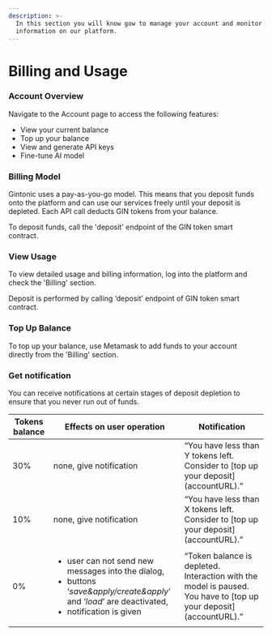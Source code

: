 ```yaml
---
description: >-
  In this section you will know gow to manage your account and monitor billing
  information on our platform.
---
```


# Billing and Usage

### Account Overview

Navigate to the Account page to access the following features:

* View your current balance
* Top up your balance
* View and generate API keys
* Fine-tune AI model

### Billing Model

Gintonic uses a pay-as-you-go model. This means that you deposit funds onto the platform and can use our services freely until your deposit is depleted. Each API call deducts GIN tokens from your balance.

To deposit funds, call the 'deposit' endpoint of the GIN token smart contract.

### View Usage

To view detailed usage and billing information, log into the platform and check the 'Billing' section.

Deposit is performed by calling ‘deposit’ endpoint of GIN token smart contract.

### Top Up Balance

To top up your balance, use Metamask to add funds to your account directly from the 'Billing' section.

### Get notification&#x20;

You can receive notifications at certain stages of deposit depletion to ensure that you never run out of funds.

| Tokens balance | Effects on user operation                                                                                                                                                                         | Notification                                                                                                        |
| -------------- | ------------------------------------------------------------------------------------------------------------------------------------------------------------------------------------------------- | ------------------------------------------------------------------------------------------------------------------- |
| 30%            | none, give notification                                                                                                                                                                           | “You have less than Y tokens left. Consider to \[top up your deposit]\(accountURL).”                                |
| 10%            | none, give notification                                                                                                                                                                           | “You have less than X tokens left. Consider to \[top up your deposit]\(accountURL).”                                |
| 0%             | <ul><li>user can not send new messages into the dialog,</li><li>buttons ‘<em>save&#x26;apply/create&#x26;apply</em>’ and ‘<em>load</em>’ are deactivated,</li><li>notification is given</li></ul> | “Token balance is depleted. Interaction with the model is paused. You have to \[top up your deposit]\(accountURL).” |
